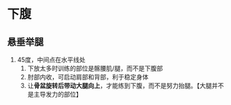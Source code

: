 # 下腹
## 悬垂举腿
1. 45度，中间点在水平线处
	1. 下放太多时训练的部位是髂腰肌/腿，而不是下腹部
	2. 肘部内收，可启动肩部和背部，利于稳定身体
	3. 让**骨盆旋转后带动大腿向上**，才能练到下腹，而不是努力抬腿。【大腿并不是主导发力的部位】